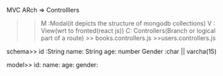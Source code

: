 MVC ARch => Controlllers
>>M :Modal(it depicts the structure of mongodb collections)
>>V : View(wrt to fronted(react js))
>> C: Controllers(Branch or logical part of a route)
    >> books.controllers.js
    >>users.controllers.js

schema>>
    id :String
    name: String
    age: number
    Gender :char || varcha(15)

model>>
    id:
    name:
    age:
    gender:
